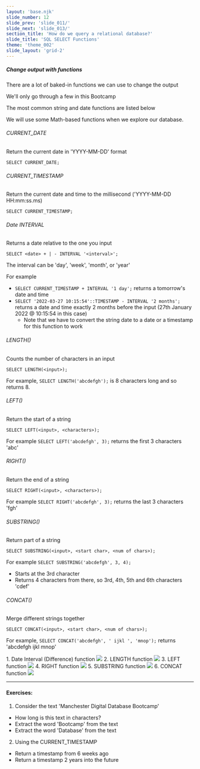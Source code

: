 ```yaml
---
layout: 'base.njk'
slide_number: 12
slide_prev: 'slide_011/'
slide_next: 'slide_013/'
section_title: 'How do we query a relational database?'
slide_title: 'SQL SELECT Functions'
theme: 'theme_002'
slide_layout: 'grid-2'
---
```


<section class="slide__text">

##### Change output with functions
There are a lot of baked-in functions we can use to change the output

We'll only go through a few in this Bootcamp

The most common string and date functions are listed below

We will use some Math-based functions when we explore our database.

###### CURRENT_DATE
Return the current date in 'YYYY-MM-DD' format
```
SELECT CURRENT_DATE;
```

###### CURRENT_TIMESTAMP
Return the current date and time to the millisecond ('YYYY-MM-DD HH:mm:ss.ms)
```
SELECT CURRENT_TIMESTAMP;
```

###### Date INTERVAL
Returns a date relative to the one you input
```
SELECT <date> + | - INTERVAL '<interval>';
```

The interval can be 'day', 'week', 'month', or 'year'

For example
- `SELECT CURRENT_TIMESTAMP + INTERVAL '1 day';` returns a tomorrow's date and time
- `SELECT '2022-03-27 10:15:54'::TIMESTAMP - INTERVAL '2 months';` returns a date and time exactly 2 months before the input (27th January 2022 @ 10:15:54 in this case)
  - Note that we have to convert the string date to a date or a timestamp for this function to work

###### LENGTH()
Counts the number of characters in an input
```
SELECT LENGTH(<input>);
```

For example, `SELECT LENGTH('abcdefgh');` is 8 characters long and so returns 8.

###### LEFT()
Return the start of a string
```
SELECT LEFT(<input>, <characters>);
```

For example `SELECT LEFT('abcdefgh', 3);` returns the first 3 characters 'abc'

###### RIGHT()
Return the end of a string
```
SELECT RIGHT(<input>, <characters>);
```

For example `SELECT RIGHT('abcdefgh', 3);` returns the last 3 characters 'fgh'

###### SUBSTRING()
Return part of a string
```
SELECT SUBSTRING(<input>, <start char>, <num of chars>);
```

For example `SELECT SUBSTRING('abcdefgh', 3, 4);`
  - Starts at the 3rd character
  - Returns 4 characters from there, so 3rd, 4th, 5th and 6th characters 'cdef'

###### CONCAT()
Merge different strings together
```
SELECT CONCAT(<input>, <start char>, <num of chars>);
```

For example, `SELECT CONCAT('abcdefgh', ' ijkl ', 'mnop');` returns 'abcdefgh ijkl mnop'



</section>


<section class="slide__images">
    <caption>1. Date Interval (Difference) function</caption>
    <img src="{{ '../../images/002_SELECT_Function_Date_Interval.png' | url }}" />
    <caption>2. LENGTH function</caption>
    <img src="{{ '../../images/002_SELECT_Function_Length.png' | url }}" />
    <caption>3. LEFT function</caption>
    <img src="{{ '../../images/002_SELECT_Function_Left.png' | url }}" />
    <caption>4. RIGHT function</caption>
    <img src="{{ '../../images/002_SELECT_Function_Right.png' | url }}" />
    <caption>5. SUBSTRING function</caption>
    <img src="{{ '../../images/002_SELECT_Function_Substring.png' | url }}" />
    <caption>6. CONCAT function</caption>
    <img src="{{ '../../images/002_SELECT_Function_Concat.png' | url }}" />


</section>


<section class="slide__exercises">

---

  #### Exercises:
1. Consider the text 'Manchester Digital Database Bootcamp'
  - How long is this text in characters?
  - Extract the word 'Bootcamp' from the text
  - Extract the word 'Database' from the text
2. Using the CURRENT_TIMESTAMP
  - Return a timestamp from 6 weeks ago
  - Return a timestamp 2 years into the future

</section>